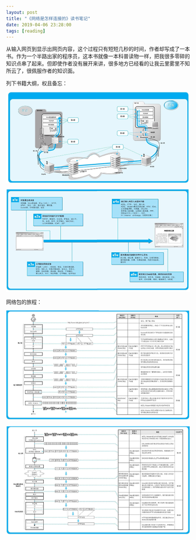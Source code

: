 ```yaml
---
layout: post
title: "《网络是怎样连接的》读书笔记"
date: 2019-04-06 23:28:00
tags: [reading]
---
```


从输入网页到显示出网页内容，这个过程只有短短几秒的时间，作者却写成了一本书。作为一个半路出家的程序员，这本书就像一本科普读物一样，把我很多零碎的知识点串了起来。但即使作者没有展开来讲，很多地方已经看的让我云里雾里不知所云了，很佩服作者的知识面。

列下书籍大纲，权且备忘：

![outline](assets/images/HowNetworksWork/outline.png)

![outline2](assets/images/HowNetworksWork/outline-2.png)

网络包的旅程：

![net-1](assets/images/HowNetworksWork/net-1.png)

![net-2](assets/images/HowNetworksWork/net-2.png)